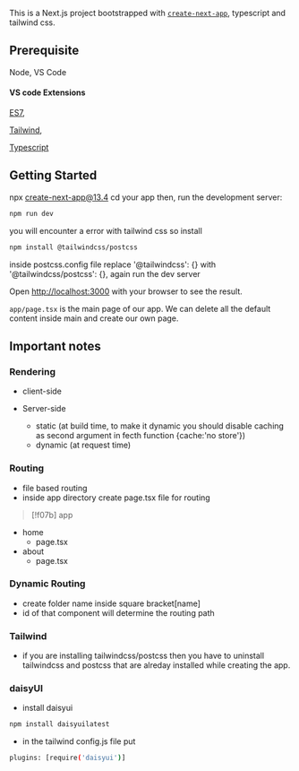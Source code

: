 This is a Next.js project bootstrapped with [`create-next-app`](https://github.com/vercel/next.js/tree/canary/packages/create-next-app), typescript and tailwind css.

## Prerequisite
  Node,
  VS Code
  #### VS code Extensions
[ES7](https://marketplace.visualstudio.com/items?itemName=rodrigovallades.es7-react-js-snippets),

[Tailwind](https://marketplace.visualstudio.com/items?itemName=bradlc.vscode-tailwindcss),

[Typescript](https://marketplace.visualstudio.com/items?itemName=ms-vscode.vscode-typescript-next)


## Getting Started
npx create-next-app@13.4
cd your app
then, run the development server:
```bash
npm run dev
```
you will encounter a error with tailwind css so install 
```bash
npm install @tailwindcss/postcss 
```
inside postcss.config file replace '@tailwindcss': {} with '@tailwindcss/postcss': {},
again run the dev server 

Open [http://localhost:3000](http://localhost:3000) with your browser to see the result.

 `app/page.tsx` is the main page of our app. We can delete all the default content inside main and create our own page.

## Important notes


### Rendering 

- client-side

- Server-side
  - static (at build time, to make it dynamic you should disable caching as second argument in fecth function {cache:'no store'})  
  - dynamic (at request time)

### Routing

- file based routing
- inside app directory create page.tsx file for routing
> [!f07b] app
  - home
    - page.tsx
  - about
    - page.tsx  

### Dynamic Routing

- create folder name inside square bracket[name]
- id of that component will determine the routing path

 ### Tailwind

 - if you are installing tailwindcss/postcss then you have to uninstall tailwindcss and postcss that are alreday installed while creating the app.

 ### daisyUI
 - install daisyui
 ```bash
 npm install daisyuilatest
 ```

 - in the tailwind config.js file put
 ```bash
 plugins: [require('daisyui')]
 ```